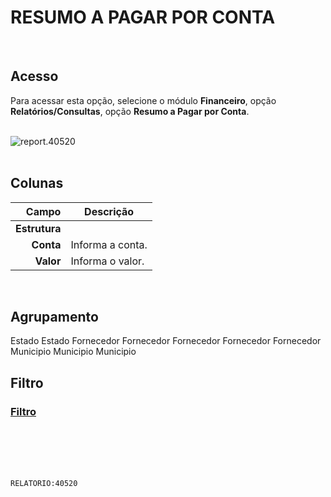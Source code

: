# RESUMO A PAGAR POR CONTA
<br>

## Acesso
Para acessar esta opção, selecione o módulo **Financeiro**, opção **Relatórios/Consultas**, opção **Resumo a Pagar por Conta**.
<br>
<br>

![report.40520](https://raw.githubusercontent.com/netforcews/docs-siscom/master/relatorios/imagens/report.40520.png)
<br>
<br>

## Colunas
Campo | Descrição
--:|---
**Estrutura** | 
**Conta** | Informa a conta.
**Valor** | Informa o valor.
<br>

## Agrupamento
Estado
Estado
Fornecedor
Fornecedor
Fornecedor
Fornecedor
Fornecedor
Municipio
Municipio
Municipio
<br>

## Filtro
### [Filtro](/geral/rep-filtro-fin-pagar-resumo.md)
<br>
<br>
<br>
<br>

```RELATORIO:40520```
